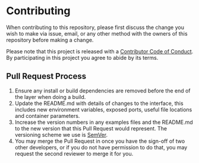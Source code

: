 # Contributing

When contributing to this repository, please first discuss the change you wish
to make via issue, email, or any other method with the owners of this
repository before making a change. 

Please note that this project is released with a [Contributor Code of
Conduct](CODE_OF_CONDUCT.md). By participating in this project you agree to
abide by its terms.

## Pull Request Process

1. Ensure any install or build dependencies are removed before the end of the
   layer when doing a build.
2. Update the README.md with details of changes to the interface, this includes
   new environment variables, exposed ports, useful file locations and
   container parameters.
3. Increase the version numbers in any examples files and the README.md to the
   new version that this Pull Request would represent. The versioning scheme we
   use is [SemVer](http://semver.org/).
4. You may merge the Pull Request in once you have the sign-off of two other
   developers, or if you do not have permission to do that, you may request the
   second reviewer to merge it for you.

